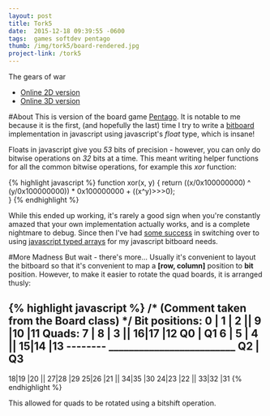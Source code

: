```yaml
---
layout: post
title: Tork5
date:  2015-12-18 09:39:55 -0600
tags:  games softdev pentago
thumb: /img/tork5/board-rendered.jpg
project-link: /tork5
---
```

The gears of war
<!--more-->
- [Online 2D version](http://gotankersley.github.io/tork5/)
- [Online 3D version](http://gotankersley.github.io/tork5/webgl)

#About
This is version of the board game [Pentago](https://en.wikipedia.org/wiki/Pentago).  It is notable to me because it is the first, (and hopefully the last) time I try to write a [bitboard](https://en.wikipedia.org/wiki/Bitboard) implementation in javascript using javascript's *float* type, which is insane!

Floats in javascript give you *53* bits of precision - however, you can only do bitwise operations on *32* bits at a time.  This meant writing helper functions for all the common bitwise operations, for example this *xor* function:

{% highlight javascript %}
function xor(x, y) {
    return ((x/0x100000000) ^ (y/0x100000000)) * 0x100000000 + ((x^y)>>>0);    
}
{% endhighlight %}

While this ended up working, it's rarely a good sign when you're constantly amazed that your own implementation actually works, and is a complete nightmare to debug.  Since then I've had [some success](/kulami) in switching over to using [javascript typed arrays](https://developer.mozilla.org/en-US/docs/Web/JavaScript/Typed_arrays) for my javascript bitboard needs.

#More Madness
But wait - there's more...  Usually it's convenient to layout the bitboard so that it's convenient to map a **[row, column]** position to **bit** position.  However, to make it easier to rotate the quad boards, it is arranged thusly:  

{% highlight javascript %}
/* (Comment taken from the Board class) */
Bit positions:
0 | 1 | 2   ||  9 |10 |11           Quads:
7 | 8 | 3   ||  16|17 |12           Q0 | Q1
6 | 5 | 4   ||  15|14 |13           --------
_________________________           Q2 | Q3
-------------------------
18|19 |20   ||  27|28 |29
25|26 |21   ||  34|35 |30
24|23 |22   ||  33|32 |31
{% endhighlight %}

This allowed for quads to be rotated using a bitshift operation.
